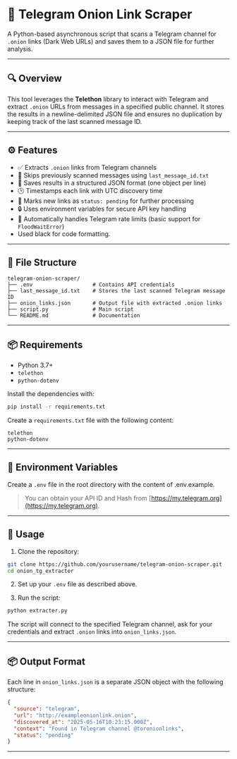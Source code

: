 # 🧅 Telegram Onion Link Scraper

A Python-based asynchronous script that scans a Telegram channel for `.onion` links (Dark Web URLs) and saves them to a JSON file for further analysis.

---

## 🔍 Overview

This tool leverages the **Telethon** library to interact with Telegram and extract `.onion` URLs from messages in a specified public channel. It stores the results in a newline-delimited JSON file and ensures no duplication by keeping track of the last scanned message ID.

---

## ⚙️ Features

- ✅ Extracts `.onion` links from Telegram channels  
- 🔁 Skips previously scanned messages using `last_message_id.txt`  
- 📄 Saves results in a structured JSON format (one object per line)  
- 🕒 Timestamps each link with UTC discovery time  
- 🚧 Marks new links as `status: pending` for further processing  
- 🔒 Uses environment variables for secure API key handling  
- 🔄 Automatically handles Telegram rate limits (basic support for `FloodWaitError`)
- Used black for code formatting.
---

## 📁 File Structure

```
telegram-onion-scraper/
├── .env                   # Contains API credentials
├── last_message_id.txt    # Stores the last scanned Telegram message ID
├── onion_links.json       # Output file with extracted .onion links
├── script.py              # Main script
└── README.md              # Documentation
```

---

## 📦 Requirements

- Python 3.7+
- `telethon`
- `python-dotenv`

Install the dependencies with:

```bash
pip install -r requirements.txt
```

Create a `requirements.txt` file with the following content:

```
telethon
python-dotenv
```

---

## 🔐 Environment Variables

Create a `.env` file in the root directory with the content of .env.example.

> You can obtain your API ID and Hash from [https://my.telegram.org](https://my.telegram.org).

---

## 🚀 Usage

1. Clone the repository:

```bash
git clone https://github.com/yourusername/telegram-onion-scraper.git
cd onion_tg_extracter
```

2. Set up your `.env` file as described above.

3. Run the script:

```bash
python extracter.py
```

The script will connect to the specified Telegram channel, ask for your credentials and extract `.onion` links into `onion_links.json`.

---

## 📦 Output Format

Each line in `onion_links.json` is a separate JSON object with the following structure:

```json
{
  "source": "telegram",
  "url": "http://exampleonionlink.onion",
  "discovered_at": "2025-05-16T10:23:15.000Z",
  "context": "Found in Telegram channel @toronionlinks",
  "status": "pending"
}
```

---
